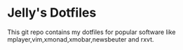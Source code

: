 # Jelly's Dotfiles
This git  repo contains my dotfiles for popular software like mplayer,vim,xmonad,xmobar,newsbeuter and rxvt. 

